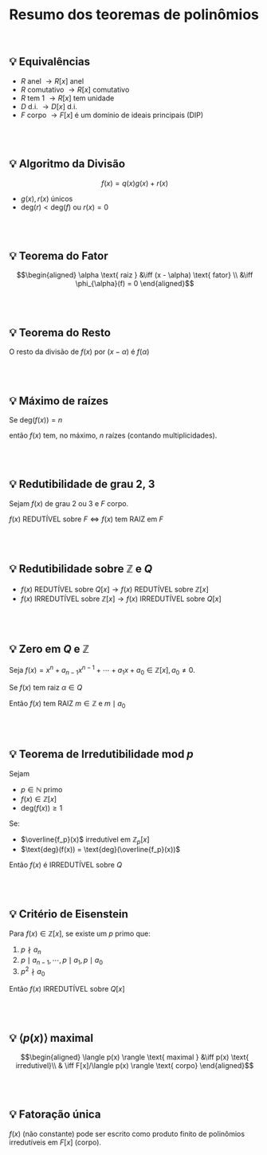 # Resumo dos teoremas de polinômios

<br>

## 💡 Equivalências

- $R$ anel $\rightarrow R[x]$ anel
- $R$ comutativo $\rightarrow R[x]$ comutativo
- $R$ tem 1 $\rightarrow R[x]$ tem unidade
- $D$ d.i. $\rightarrow D[x]$ d.i.
- $F$ corpo $\rightarrow F[x]$ é um domínio de ideais principais (DIP)

<br>
<br>

## 💡 Algoritmo da Divisão

```math
f(x) = q(x)g(x) + r(x)
```

- $g(x), r(x)$ únicos
- $\text{deg}(r) < \text{deg}(f)$ ou $r(x) = 0$

<br>
<br>

## 💡 Teorema do Fator

```math
\begin{aligned}
  \alpha \text{ raiz } &\iff (x - \alpha) \text{ fator} \\
  &\iff \phi_{\alpha}(f) = 0
\end{aligned}
```

<br>
<br>

## 💡 Teorema do Resto

O resto da divisão de $f(x)$ por $(x-\alpha)$ é $f(\alpha)$

<br>
<br>

## 💡 Máximo de raízes

Se $\text{deg}(f(x)) = n$

então $f(x)$ tem, no máximo, $n$ raízes (contando multiplicidades).

<br>
<br>

## 💡 Redutibilidade de grau 2, 3

Sejam $f(x)$ de grau 2 ou 3 e $F$ corpo.

$f(x)$ REDUTÍVEL sobre $F \iff f(x)$ tem RAIZ em $F$

<br>
<br>

## 💡 Redutibilidade sobre $\mathbb{Z}$ e $Q$

- $f(x)$ REDUTÍVEL sobre $Q[x] \rightarrow f(x)$ REDUTÍVEL sobre $\mathbb{Z}[x]$
- $f(x)$ IRREDUTÍVEL sobre $\mathbb{Z}[x] \rightarrow f(x)$ IRREDUTÍVEL sobre $Q[x]$

<br>
<br>

## 💡 Zero em $Q$ e $\mathbb{Z}$

Seja $f(x) = x^n + a_{n-1}x^{n-1} + \cdots + a_{1}x + a_0 \in \mathbb{Z}[x], a_0 \neq 0$.

Se $f(x)$ tem raiz $\alpha \in Q$

Então $f(x)$ tem RAIZ $m \in \mathbb{Z}$ e $m \mid a_0$

<br>
<br>

## 💡 Teorema de Irredutibilidade $\text{mod } p$

Sejam

- $p \in \mathbb{N}$ primo
- $f(x) \in \mathbb{Z}[x]$
- $\text{deg}(f(x)) \ge 1$

Se:

- $\overline{f_p}(x)$ irredutível em $\mathbb{Z}_p[x]$
- $\text{deg}(f(x)) = \text{deg}(\overline{f_p}(x))$

Então $f(x)$ é IRREDUTÍVEL sobre $Q$

<br>
<br>

## 💡 Critério de Eisenstein

Para $f(x) \in \mathbb{Z}[x]$, se existe um $p$ primo que:

1. $p \nmid a_n$
2. $p \mid a_{n-1}, \cdots, p \mid a_1, p \mid a_0$
3. $p^2 \nmid a_0$

Então $f(x)$ IRREDUTÍVEL sobre $Q[x]$

<br>
<br>

## 💡 $\langle p(x) \rangle$ maximal

```math
\begin{aligned}
    \langle p(x) \rangle \text{ maximal } &\iff p(x) \text{ irredutivel}\\
    & \iff F[x]/\langle p(x) \rangle \text{ corpo}
\end{aligned}
```

<br>
<br>

## 💡 Fatoração única

$f(x)$ (não constante) pode ser escrito como produto finito de polinômios irredutíveis em $F[x]$ (corpo).
